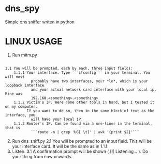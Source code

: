 # dns_spy
Simple dns sniffer writen in python

# LINUX USAGE

1. Run mitm.py
##
    1.1 You will be prompted, each by each, three input fields:
        1.1.1 Your interface. Type ```ifconfig``` in your terminal. You will most
                probably have two interfaces, your *lo*, which is your loopback interface
                and your actual network card interface with your local ip. Mine was
                192.168.<something>.<something>
        1.1.2 Victim's IP. Here come other tools in hand, but I tested it on my computer.
              If you want to do so, then in the same block of text as the interface, you
                will have your local IP.
        1.1.3 Router's IP. Can be found via a one-liner in the terminal, that is
                ```route -n | grep 'UG[ \t]' | awk '{print $2}'```
                
   2. Run dns_sniff.py
    2.1 You will be prompted to an input field. This will be your interface card.
        It will be the same as in 1.1.1
3. Listen.
    3.1 A confirmation prompt will be shown ( [!] Listening... ). Do your thing from
        now onwards.
